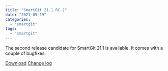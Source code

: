 ```yaml
---
title: "SmartGit 21.1 RC 2"
date: "2021-05-19"
categories: 
  - "smartgit"
tags: 
  - "smartgit"
---
```


The second release candidate for SmartGit 21.1 is available. It comes with a couple of bugfixes.

[Download](http://www.syntevo.com/smartgit/preview) [Change log](http://www.syntevo.com/smartgit/changelog-eap.txt)

